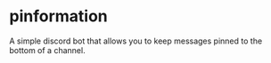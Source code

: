 # pinformation
A simple discord bot that allows you to keep messages pinned to the bottom of a channel.
